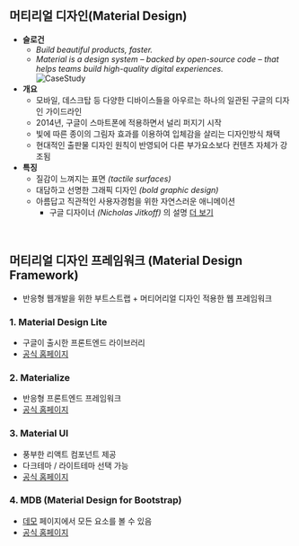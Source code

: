 ## 머티리얼 디자인(Material Design)
- __슬로건__
    - _Build beautiful products, faster._
    - _Material is a design system – backed by open-source code – that helps teams build high-quality digital experiences._ <br>
    ![CaseStudy](https://user-images.githubusercontent.com/60066472/85193930-a9502900-b306-11ea-8c59-14e412d283e1.gif)
- __개요__
    - 모바일, 데스크탑 등 다양한 디바이스들을 아우르는 하나의 일관된 구글의 디자인 가이드라인
    - 2014년, 구글이 스마트폰에 적용하면서 널리 퍼지기 시작
    - 빛에 따른 종이의 그림자 효과를 이용하여 입체감을 살리는 디자인방식 채택
    - 현대적인 출판물 디자인 원칙이 반영되어 다른 부가요소보다 컨텐츠 자체가 강조됨<br>
- __특징__
    - 질감이 느껴지는 표면 _(tactile surfaces)_
    - 대담하고 선명한 그래픽 디자인 _(bold graphic design)_
    - 아름답고 직관적인 사용자경험을 위한 자연스러운 애니메이션
        - 구글 디자이너 _(Nicholas Jitkoff)_ 의 설명 [더 보기](https://developers-kr.googleblog.com/2014/07/this-is-material-design.html)
<br>

## 머티리얼 디자인 프레임워크 (Material Design Framework)
- 반응형 웹개발을 위한 부트스트랩 + 머티어리얼 디자인 적용한 웹 프레임워크

### 1. Material Design Lite
- 구글이 출시한 프론트엔드 라이브러리
- [공식 홈페이지](https://www.getmdl.io/)

### 2. Materialize
- 반응형 프론트엔드 프레임워크
- [공식 홈페이지](http://materializecss.com/)

### 3. Material UI
- 풍부한 리액트 컴포넌트 제공
- 다크테마 / 라이트테마 선택 가능
- [공식 홈페이지](http://material-ui.com/)

### 4. MDB (Material Design for Bootstrap)
- [데모](https://react.mdbootstrap.com/) 페이지에서 모든 요소를 볼 수 있음
- [공식 홈페이지](https://github.com/FezVrasta/bootstrap-material-design)
